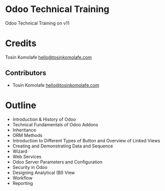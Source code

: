 # Odoo Technical Training


Odoo Technical Training on v11


Credits
=======
Tosin Komolafe <hello@tosinkomolafe.com>

Contributors
------------

 * Tosin Komolafe <hello@tosinkomolafe.com>


Outline
=======
 * Introduction & History of Odoo
 * Technical Fundamentals of Odoo Addons
 * Inheritance
 * ORM Methods
 * Introduction to Different Types of Button and Overview of Linked Views
 * Creating and Demonstrating Data and Sequence
 * Wizard
 * Web Services
 * Odoo Server Parameters and Configuration
 * Security in Odoo
 * Designing Analytical (BI) View
 * Workflow
 * Reporting

